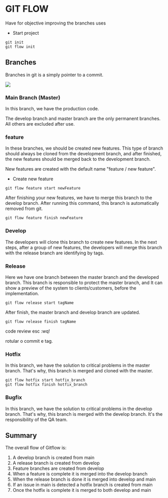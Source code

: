 # GIT FLOW

Have for objective improving the branches uses


- Start project 

```git
git init
git flow init
```


## Branches

Branches in git is a simply pointer to a commit. 

![](https://wac-cdn.atlassian.com/dam/jcr:cc0b526e-adb7-4d45-874e-9bcea9898b4a/04%20Hotfix%20branches.svg?cdnVersion=137)


### Main Branch (Master)

In this branch, we have the production code. 

The develop branch and master branch are the only permanent branches. All others are excluded after use. 

### feature

In these branches, we should be created new features. This type of branch should always be cloned from the development branch, and after finished, the new features should be merged back to the development branch. 

New features are created with the default name "feature / new feature".

- Create new feature

```git
git flow feature start newFeature
```

After finishing your new features, we have to merge this branch to the develop branch. After running this command, this branch is automatically removed from git. 


```git
git flow feature finish newFeature
```

### Develop 

The developers will clone this branch to create new features. In the next steps, after a group of new features, the developers will merge this branch with the release branch are identifying by tags.


### Release

Here we have one branch between the master branch and the developed branch. This branch is responsible to protect the master branch, and It can show a preview of the system to clients/customers, before the implementation. 

```git
git flow release start tagName
```

After finish, the master branch and develop branch are updated.

```git
git flow release finish tagName
``` 


code review
esc :wq!

rotular o commit e tag. 


### Hotfix

In this branch, we have the solution to critical problems in the master branch. That's why, this branch is merged and cloned with the master.

```git
git flow hotfix start hotfix_branch
git flow hotfix finish hotfix_branch
``` 


### Bugfix

In this branch, we have the solution to critical problems in the develop branch. That's why, this branch is merged with the develop branch. It's the responsibility of the QA team.


## Summary

The overall flow of Gitflow is:

1. A develop branch is created from main
2. A release branch is created from develop
3. Feature branches are created from develop
4. When a feature is complete it is merged into the develop branch
5. When the release branch is done it is merged into develop and main
6. If an issue in main is detected a hotfix branch is created from main
7. Once the hotfix is complete it is merged to both develop and main


